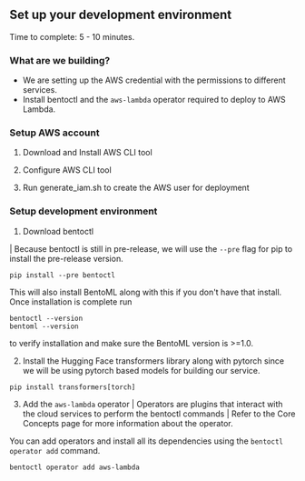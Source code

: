 ## Set up your development environment

Time to complete: 5 - 10 minutes.


### What are we building?

* We are setting up the AWS credential with the permissions to different
  services.
* Install bentoctl and the `aws-lambda` operator required to deploy to AWS
  Lambda.


### Setup AWS account

1. Download and Install AWS CLI tool

2. Configure AWS CLI tool

3. Run generate_iam.sh to create the AWS user for deployment



### Setup development environment

1. Download bentoctl

| Because bentoctl is still in pre-release, we will use the `--pre` flag for
pip to install the pre-release version.

``` 
pip install --pre bentoctl 
```

This will also install BentoML along with this if you don't have that install.
Once installation is complete run 
```
bentoctl --version 
bentoml --version 
```
to verify installation and make sure the BentoML version is >=1.0.

2. Install the Hugging Face transformers library along with pytorch since we
will be using pytorch based models for building our service.

``` 
pip install transformers[torch] 
```

3. Add the `aws-lambda` operator | Operators are plugins that interact with the
cloud services to perform the bentoctl commands | Refer to the Core Concepts
page for more information about the operator.

You can add operators and install all its dependencies using the `bentoctl
operator add` command. 
``` 
bentoctl operator add aws-lambda 
```
